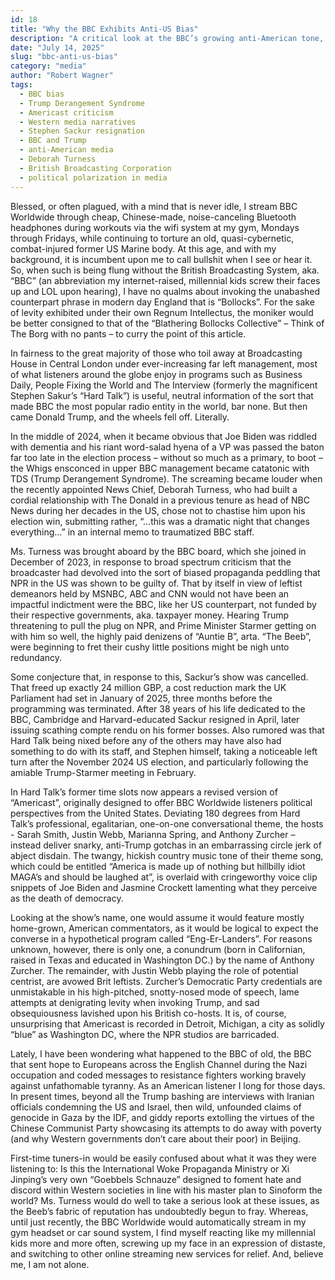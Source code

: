 ```yaml
---
id: 18
title: "Why the BBC Exhibits Anti-US Bias"
description: "A critical look at the BBC’s growing anti-American tone, its political leanings after Trump’s return, and how editorial changes at the network reflect broader media bias concerns."
date: "July 14, 2025"
slug: "bbc-anti-us-bias"
category: "media"
author: "Robert Wagner"
tags:
  - BBC bias
  - Trump Derangement Syndrome
  - Americast criticism
  - Western media narratives
  - Stephen Sackur resignation
  - BBC and Trump
  - anti-American media
  - Deborah Turness
  - British Broadcasting Corporation
  - political polarization in media
---
```


Blessed, or often plagued, with a mind that is never idle, I stream BBC Worldwide through cheap, Chinese-made, noise-canceling Bluetooth headphones during workouts via the wifi system at my gym, Mondays through Fridays, while continuing to torture an old, quasi-cybernetic, combat-injured former US Marine body. At this age, and with my background, it is incumbent upon me to call bullshit when I see or hear it. So, when such is being flung without the British Broadcasting System, aka. “BBC” (an abbreviation my internet-raised, millennial kids screw their faces up and LOL upon hearing), I have no qualms about invoking the unabashed counterpart phrase in modern day England that is “Bollocks”. For the sake of levity exhibited under their own Regnum Intellectus, the moniker would be better consigned to that of the “Blathering Bollocks Collective” – Think of The Borg with no pants – to curry the point of this article.

In fairness to the great majority of those who toil away at Broadcasting House in Central London under ever-increasing far left management, most of what listeners around the globe enjoy in programs such as Business Daily, People Fixing the World and The Interview (formerly the magnificent Stephen Sakur’s “Hard Talk”) is useful, neutral information of the sort that made BBC the most popular radio entity in the world, bar none. But then came Donald Trump, and the wheels fell off. Literally.

In the middle of 2024, when it became obvious that Joe Biden was riddled with dementia and his riant word-salad hyena of a VP was passed the baton far too late in the election process – without so much as a primary, to boot – the Whigs ensconced in upper BBC management became catatonic with TDS (Trump Derangement Syndrome). The screaming became louder when the recently appointed News Chief, Deborah Turness, who had built a cordial relationship with The Donald in a previous tenure as head of NBC News during her decades in the US, chose not to chastise him upon his election win, submitting rather, “…this was a dramatic night that changes everything…” in an internal memo to traumatized BBC staff.

Ms. Turness was brought aboard by the BBC board, which she joined in December of 2023, in response to broad spectrum criticism that the broadcaster had devolved into the sort of biased propaganda peddling that NPR in the US was shown to be guilty of. That by itself in view of leftist demeanors held by MSNBC, ABC and CNN would not have been an impactful indictment were the BBC, like her US counterpart, not funded by their respective governments, aka. taxpayer money. Hearing Trump threatening to pull the plug on NPR, and Prime Minister Starmer getting on with him so well, the highly paid denizens of “Auntie B”, arta. “The Beeb”, were beginning to fret their cushy little positions might be nigh unto redundancy.

Some conjecture that, in response to this, Sackur’s show was cancelled. That freed up exactly 24 million GBP, a cost reduction mark the UK Parliament had set in January of 2025, three months before the programming was terminated. After 38 years of his life dedicated to the BBC, Cambridge and Harvard-educated Sackur resigned in April, later issuing scathing compte rendu on his former bosses. Also rumored was that Hard Talk being nixed before any of the others may have also had something to do with its staff, and Stephen himself, taking a noticeable left turn after the November 2024 US election, and particularly following the amiable Trump-Starmer meeting in February.

In Hard Talk’s former time slots now appears a revised version of “Americast”, originally designed to offer BBC Worldwide listeners political perspectives from the United States. Deviating 180 degrees from Hard Talk’s professional, egalitarian, one-on-one conversational theme, the hosts - Sarah Smith, Justin Webb, Marianna Spring, and Anthony Zurcher – instead deliver snarky, anti-Trump gotchas in an embarrassing circle jerk of abject disdain. The twangy, hickish country music tone of their theme song, which could be entitled “America is made up of nothing but hillbilly idiot MAGA’s and should be laughed at”, is overlaid with cringeworthy voice clip snippets of Joe Biden and Jasmine Crockett lamenting what they perceive as the death of democracy.

Looking at the show’s name, one would assume it would feature mostly home-grown, American commentators, as it would be logical to expect the converse in a hypothetical program called “Eng-Er-Landers”. For reasons unknown, however, there is only one, a conundrum (born in Californian, raised in Texas and educated in Washington DC.) by the name of Anthony Zurcher. The remainder, with Justin Webb playing the role of potential centrist, are avowed Brit leftists. Zurcher’s Democratic Party credentials are unmistakable in his high-pitched, snotty-nosed mode of speech, lame attempts at denigrating levity when invoking Trump, and sad obsequiousness lavished upon his British co-hosts. It is, of course, unsurprising that Americast is recorded in Detroit, Michigan, a city as solidly “blue” as Washington DC, where the NPR studios are barricaded.

Lately, I have been wondering what happened to the BBC of old, the BBC that sent hope to Europeans across the English Channel during the Nazi occupation and coded messages to resistance fighters working bravely against unfathomable tyranny. As an American listener I long for those days. In present times, beyond all the Trump bashing are interviews with Iranian officials condemning the US and Israel, then wild, unfounded claims of genocide in Gaza by the IDF, and giddy reports extolling the virtues of the Chinese Communist Party showcasing its attempts to do away with poverty (and why Western governments don’t care about their poor) in Beijing.

First-time tuners-in would be easily confused about what it was they were listening to: Is this the International Woke Propaganda Ministry or Xi Jinping’s very own “Goebbels Schnauze” designed to foment hate and discord within Western societies in line with his master plan to Sinoform the world? Ms. Turness would do well to take a serious look at these issues, as the Beeb’s fabric of reputation has undoubtedly begun to fray. Whereas, until just recently, the BBC Worldwide would automatically stream in my gym headset or car sound system, I find myself reacting like my millennial kids more and more often, screwing up my face in an expression of distaste, and switching to other online streaming new services for relief. And, believe me, I am not alone.
